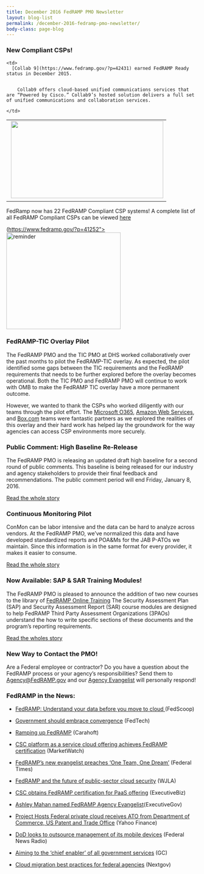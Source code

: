 ```yaml
---
title: December 2016 FedRAMP PMO Newsletter
layout: blog-list
permalink: /december-2016-fedramp-pmo-newsletter/
body-class: page-blog
---
```

### New Compliant CSPs!

<table>
  <tr>
    <td>
       <img class="alignnone wp-image-42441" src="https://s3.amazonaws.com/sitesusa/wp-content/uploads/sites/482/2015/12/Collab9-Logo.png" alt="" width="400" height="203" srcset="https://s3.amazonaws.com/sitesusa/wp-content/uploads/sites/482/2015/12/Collab9-Logo.png 1717w, https://s3.amazonaws.com/sitesusa/wp-content/uploads/sites/482/2015/12/Collab9-Logo-300x152.png 300w, https://s3.amazonaws.com/sitesusa/wp-content/uploads/sites/482/2015/12/Collab9-Logo-1024x520.png 1024w" sizes="(max-width: 400px) 100vw, 400px" />
    </td>

    <td>
      [Collab 9](https://www.fedramp.gov/?p=42431) earned FedRAMP Ready status in December 2015.


        Collab9 offers cloud-based unified communications services that are “Powered by Cisco.” Collab9’s hosted solution delivers a full set of unified communications and collaboration services.

    </td>
  </tr>
</table>

FedRamp now has 22 FedRAMP Compliant CSP systems! A complete list of all FedRAMP Compliant CSPs can be viewed [here](https://www.fedramp.gov/marketplace/compliant-systems/)

(https://www.fedramp.gov/?p=41252"><img class="size-medium wp-image-42161 aligncenter" src="https://s3.amazonaws.com/sitesusa/wp-content/uploads/sites/482/2015/12/reminder-300x254.png" alt="reminder" width="300" height="254" srcset="https://s3.amazonaws.com/sitesusa/wp-content/uploads/sites/482/2015/12/reminder-300x254.png 300w, https://s3.amazonaws.com/sitesusa/wp-content/uploads/sites/482/2015/12/reminder.png 314w" sizes="(max-width: 300px) 100vw, 300px" />

### FedRAMP-TIC Overlay Pilot

The FedRAMP PMO and the TIC PMO at DHS worked collaboratively over the past months to pilot the FedRAMP-TIC overlay. As expected, the pilot identified some gaps between the TIC requirements and the FedRAMP requirements that needs to be further explored before the overlay becomes operational. Both the TIC PMO and FedRAMP PMO will continue to work with OMB to make the FedRAMP TIC overlay have a more permanent outcome.

However, we wanted to thank the CSPs who worked diligently with our teams through the pilot effort. The [Microsoft O365](https://www.fedramp.gov/marketplace/compliant-systems/microsoft-office-365-multi-tenant-supporting-services-including-azure-active-directory-leveraging-microsoft-azure-and-cloud-infrastructure/), [Amazon Web Services](https://www.fedramp.gov/marketplace/compliant-systems/amazon-web-services-aws-eastwest-us-public-cloud/), and [Box.com](https://www.fedramp.gov/marketplace/in-process-systems/box-inc-box-enterprise-cloud-content-collaboration-platform/) teams were fantastic partners as we explored the realities of this overlay and their hard work has helped lay the groundwork for the way agencies can access CSP environments more securely.

### Public Comment: High Baseline Re-Release

The FedRAMP PMO is releasing an updated draft high baseline for a second round of public comments. This baseline is being released for our industry and agency stakeholders to provide their final feedback and recommendations. The public comment period will end Friday, January 8, 2016.

[Read the whole story](https://www.fedramp.gov/?p=41962)

### Continuous Monitoring Pilot

ConMon can be labor intensive and the data can be hard to analyze across vendors. At the FedRAMP PMO, we’ve normalized this data and have developed standardized reports and POA&Ms for the JAB P-ATOs we maintain. Since this information is in the same format for every provider, it makes it easier to consume.

[Read the whole story](https://www.fedramp.gov/?p=41252)

### Now Available: SAP & SAR Training Modules!

The FedRAMP PMO is pleased to announce the addition of two new courses to the library of [FedRAMP Online Training](https://www.fedramp.gov/resources/training/) The Security Assessment Plan (SAP) and Security Assessment Report (SAR) course modules are designed to help FedRAMP Third Party Assessment Organizations (3PAOs) understand the how to write specific sections of these documents and the program’s reporting requirements.

[Read the wholes story](https://www.fedramp.gov/?p=41942)

### New Way to Contact the PMO!

Are a Federal employee or contractor? Do you have a question about the FedRAMP process or your agency’s responsibilities? Send them to [Agency@FedRAMP.gov](mailto:Agency@FedRAMP.gov) and our [Agency Evangelist](https://www.fedramp.gov/?p=39222) will personally respond!

### FedRAMP in the News:

* [FedRAMP: Understand your data before you move to cloud ](http://fedscoop.com/goodrich-understand-your-data-before-you-move-to-cloud)(FedScoop)

* [Government should embrace convergence](http://www.fedtechmagazine.com/article/2015/11/what-uber-can-teach-government) (FedTech)

* [Ramping up   FedRAMP](http://www.carahsoft.com/community/ramping-up-fedramp) (Carahoft)

* [CSC platform as a service cloud offering achieves FedRAMP certification](http://www.marketwatch.com/story/csc-platform-as-a-service-cloud-offering-achieves-fedramp-certification-2015-11-10) (MarketWatch)

* [FedRAMP’s new evangelist preaches ‘One Team, One Dream’](http://www.federaltimes.com/story/government/it/cloud/2015/10/23/fedramp-evangelist/74453742/) (Federal Times)

* [FedRAMP and the future of public-sector cloud security](http://wjla.com/news/government-matters/fedramp-and-the-future-of-public-sector-cloud-security) (WJLA)

* [CSC obtains FedRAMP certification for PaaS offering](http://blog.executivebiz.com/2015/11/csc-obtains-fedramp-certification-for-paas-cloud-offering-red-hats-paul-smith-comments/) (ExecutiveBiz)

* [Ashley Mahan named FedRAMP Agency Evangelist](http://www.executivegov.com/2015/10/ashley-mahan-named-fedramp-agency-evangelist/)(ExecutiveGov)

* [Project Hosts Federal private cloud receives ATO from Department of Commerce, US Patent and Trade Office](http://finance.yahoo.com/news/project-hosts-federal-private-cloud-133000599.html) (Yahoo Finance)

* [DoD looks to outsource management of its mobile devices](http://federalnewsradio.com/disa/2015/11/dod-looks-outsource-management-mobile-devices/) (Federal News Radio)

* [Aiming to the ‘chief enabler’ of all government services](https://gcn.com/articles/2015/10/26/qa-colorado-cio-suma-nallapati.aspx) (GC)

* [Cloud migration best practices for federal agencies](http://www.nextgov.com/technology-news/tech-insider/2015/10/cloud-migration-best-practices-federal-agencies/123219/) (Nextgov)
